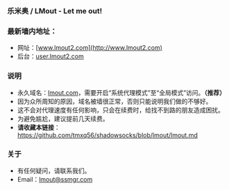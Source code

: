### 乐米奥 / LMout - Let me out!
### 最新墙内地址：
- 网址：[www.lmout2.com](http://www.lmout2.com)
- 后台：[user.lmout2.com](http://user.lmout2.com)
### 说明
- 永久域名：[lmout.com](http://lmout.com)，需要开启“系统代理模式”至“全局模式”访问。**（推荐）**
- 因为众所周知的原因，域名被墙很正常，否则只能说明我们做的不够好。
- 这不会对代理速度有任何影响，只会在续费时，给找不到路的朋友造成困扰。
- 为避免尴尬，建议提前几天续费。
- **请收藏本链接**：<https://github.com/tmxq56/shadowsocks/blob/lmout/lmout.md>
### 关于
- 有任何疑问，请联系我们。
- Email：lmout@ssmgr.com
